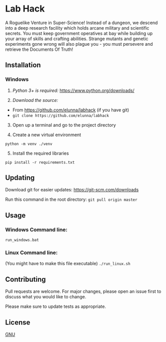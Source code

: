 # Lab Hack

A Roguelike Venture in Super-Science! Instead of a dungeon, we descend into a deep research facility which holds arcane military and scientific secrets. You must keep government operatives at bay while building up your array of skills and crafting abilities. Strange mutants and genetic experiments gone wrong will also plague you - you must persevere and retrieve the Documents Of Truth!

## Installation
### Windows
1. *Python 3+ is required:* https://www.python.org/downloads/

2. *Download the source:*

* From https://github.com/elunna/labhack
(if you have git)
* ```git clone https://github.com/elunna/labhack```

3. Open up a terminal and go to the project directory

4. Create a new virtual environment

```python -m venv ./venv```

5. Install the required libraries

```pip install -r requirements.txt```

## Updating
Download git for easier updates: https://git-scm.com/downloads 

Run this command in the root directory:
```git pull origin master```

## Usage
### Windows Command line:
```run_windows.bat```

### Linux Command line:
(You might have to make this file executable)
```./run_linux.sh```

## Contributing
Pull requests are welcome. For major changes, please open an issue first to discuss what you would like to change.

Please make sure to update tests as appropriate.


## License
[GNU](https://choosealicense.com/licenses/gpl-3.0/)

